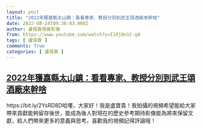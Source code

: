 ```yaml
---
layout: post
title: "2022年獲嘉縣太山鎮：看看專家、教授分別到武王頌酒廠來幹啥"
date: 2022-08-24T09:30:03.000Z
author: 盧保貴視覺影像
from: https://www.youtube.com/watch?v=I19j0n1C-g8
tags: [ 盧保貴 ]
comments: True
categories: [ 盧保貴 ]
---
```

<!--1661333403000-->
[2022年獲嘉縣太山鎮：看看專家、教授分別到武王頌酒廠來幹啥](https://www.youtube.com/watch?v=I19j0n1C-g8)
------

<div>
https://bit.ly/2YsRD8D哈嘍，大家好！我是盧寶貴！我拍攝的視頻希望能給大家帶來貢獻能夠留存後世，能成為後人對現在的歷史參考期待影像能為將來保留文獻，給人們帶來更多的意義與思考。喜歡我的視頻記得評論哦！
</div>
